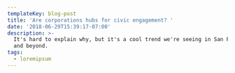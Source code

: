 ```yaml
---
templateKey: blog-post
title: 'Are corporations hubs for civic engagement? '
date: '2018-06-29T15:39:17-07:00'
description: >-
  It's hard to explain why, but it's a cool trend we're seeing in San Francisco
  and beyond. 
tags:
  - loremipsum
---
```

##
